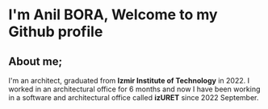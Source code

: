 # I'm **Anil BORA**, Welcome to my Github profile
## About me;
I'm an architect, graduated from **Izmir Institute of Technology** in 2022. I worked in an architectural office for 6 months and now I have been working in a software and architectural office called **izURET** since 2022 September. 

